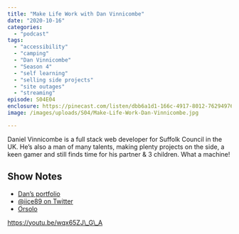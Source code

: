 ```yaml
---
title: "Make Life Work with Dan Vinnicombe"
date: "2020-10-16"
categories: 
  - "podcast"
tags: 
  - "accessibility"
  - "camping"
  - "Dan Vinnicombe"
  - "Season 4"
  - "self learning"
  - "selling side projects"
  - "site outages"
  - "streaming"
episode: S04E04
enclosure: https://pinecast.com/listen/dbb6a1d1-166c-4917-8012-762949761f07.mp3
image: /images/uploads/S04/Make-Life-Work-Dan-Vinnicombe.jpg

---
```


Daniel Vinnicombe is a full stack web developer for Suffolk Council in the UK. He’s also a man of many talents, making plenty projects on the side, a keen gamer and still finds time for his partner & 3 children. What a machine!

## Show Notes

- [Dan’s portfolio](https://www.iice89.xyz/)
- [@iice89 on Twitter](https://mobile.twitter.com/iiCe89)
- [Orsolo](https://orsolo.com/)

https://youtu.be/wqx65ZJ\_G\_A
